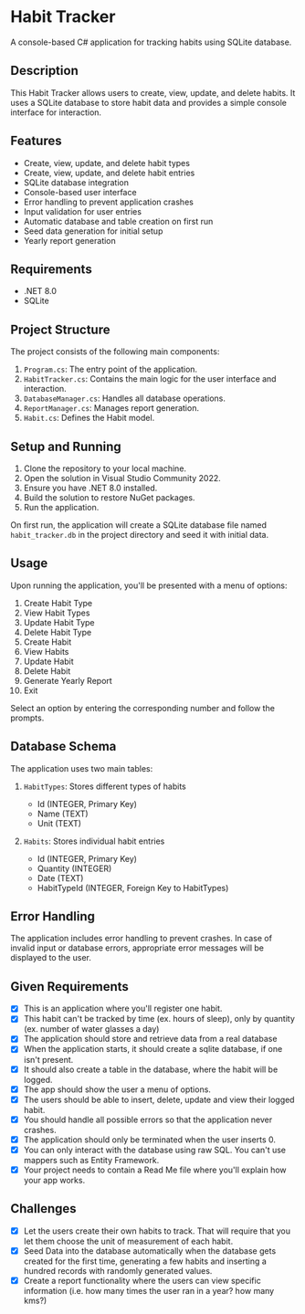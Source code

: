 # Habit Tracker

A console-based C# application for tracking habits using SQLite database.

## Description

This Habit Tracker allows users to create, view, update, and delete habits. It
uses a SQLite database to store habit data and provides a simple console
interface for interaction.

## Features

- Create, view, update, and delete habit types
- Create, view, update, and delete habit entries
- SQLite database integration
- Console-based user interface
- Error handling to prevent application crashes
- Input validation for user entries
- Automatic database and table creation on first run
- Seed data generation for initial setup
- Yearly report generation

## Requirements

- .NET 8.0
- SQLite

## Project Structure

The project consists of the following main components:

1. `Program.cs`: The entry point of the application.
2. `HabitTracker.cs`: Contains the main logic for the user interface and
   interaction.
3. `DatabaseManager.cs`: Handles all database operations.
4. `ReportManager.cs`: Manages report generation.
5. `Habit.cs`: Defines the Habit model.

## Setup and Running

1. Clone the repository to your local machine.
2. Open the solution in Visual Studio Community 2022.
3. Ensure you have .NET 8.0 installed.
4. Build the solution to restore NuGet packages.
5. Run the application.

On first run, the application will create a SQLite database file named
`habit_tracker.db` in the project directory and seed it with initial data.

## Usage

Upon running the application, you'll be presented with a menu of options:

1. Create Habit Type
2. View Habit Types
3. Update Habit Type
4. Delete Habit Type
5. Create Habit
6. View Habits
7. Update Habit
8. Delete Habit
9. Generate Yearly Report
10. Exit

Select an option by entering the corresponding number and follow the prompts.

## Database Schema

The application uses two main tables:

1. `HabitTypes`: Stores different types of habits
   - Id (INTEGER, Primary Key)
   - Name (TEXT)
   - Unit (TEXT)

2. `Habits`: Stores individual habit entries
   - Id (INTEGER, Primary Key)
   - Quantity (INTEGER)
   - Date (TEXT)
   - HabitTypeId (INTEGER, Foreign Key to HabitTypes)

## Error Handling

The application includes error handling to prevent crashes. In case of invalid
input or database errors, appropriate error messages will be displayed to the
user.

## Given Requirements

- [x] This is an application where you'll register one habit.
- [x] This habit can't be tracked by time (ex. hours of sleep), only by
      quantity (ex. number of water glasses a day)
- [x] The application should store and retrieve data from a real database
- [x] When the application starts, it should create a sqlite database, if one
      isn't present.
- [x] It should also create a table in the database, where the habit will be
      logged.
- [x] The app should show the user a menu of options.
- [x] The users should be able to insert, delete, update and view their logged
      habit.
- [x] You should handle all possible errors so that the application never
      crashes.
- [x] The application should only be terminated when the user inserts 0.
- [x] You can only interact with the database using raw SQL. You can't use
      mappers such as Entity Framework.
- [x] Your project needs to contain a Read Me file where you'll explain how
      your app works.

## Challenges

- [x] Let the users create their own habits to track. That will require that
      you let them choose the unit of measurement of each habit.
- [x] Seed Data into the database automatically when the database gets created
      for the first time, generating a few habits and inserting a hundred
      records with randomly generated values.
- [x] Create a report functionality where the users can view specific
      information (i.e. how many times the user ran in a year? how many kms?)
